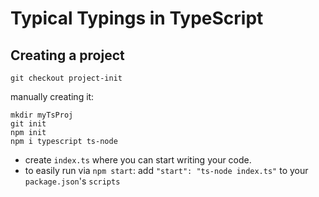 # Typical Typings in TypeScript

## Creating a project
`git checkout project-init`

manually creating it:
```
mkdir myTsProj
git init
npm init
npm i typescript ts-node
```

* create `index.ts` where you can start writing your code.
* to easily run via `npm start`: add `"start": "ts-node index.ts"` to your `package.json`'s `scripts`